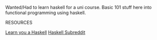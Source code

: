 Wanted/Had to learn haskell for a uni course. Basic 101 stuff here into functional programming using haskell.

RESOURCES

[Learn you a Haskell](http://learnyouahaskell.com/chapters)
[Haskell Subreddit](https://www.reddit.com/r/haskell/)
